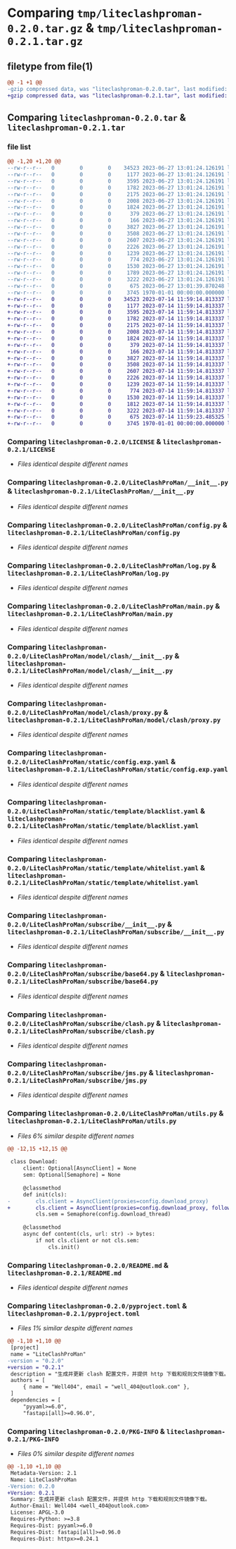 # Comparing `tmp/liteclashproman-0.2.0.tar.gz` & `tmp/liteclashproman-0.2.1.tar.gz`

## filetype from file(1)

```diff
@@ -1 +1 @@
-gzip compressed data, was "liteclashproman-0.2.0.tar", last modified: Tue Jun 27 13:01:39 2023, max compression
+gzip compressed data, was "liteclashproman-0.2.1.tar", last modified: Fri Jul 14 11:59:23 2023, max compression
```

## Comparing `liteclashproman-0.2.0.tar` & `liteclashproman-0.2.1.tar`

### file list

```diff
@@ -1,20 +1,20 @@
--rw-r--r--   0        0        0    34523 2023-06-27 13:01:24.126191 liteclashproman-0.2.0/LICENSE
--rw-r--r--   0        0        0     1177 2023-06-27 13:01:24.126191 liteclashproman-0.2.0/LiteClashProMan/__init__.py
--rw-r--r--   0        0        0     3595 2023-06-27 13:01:24.126191 liteclashproman-0.2.0/LiteClashProMan/config.py
--rw-r--r--   0        0        0     1782 2023-06-27 13:01:24.126191 liteclashproman-0.2.0/LiteClashProMan/log.py
--rw-r--r--   0        0        0     2175 2023-06-27 13:01:24.126191 liteclashproman-0.2.0/LiteClashProMan/main.py
--rw-r--r--   0        0        0     2008 2023-06-27 13:01:24.126191 liteclashproman-0.2.0/LiteClashProMan/model/clash/__init__.py
--rw-r--r--   0        0        0     1824 2023-06-27 13:01:24.126191 liteclashproman-0.2.0/LiteClashProMan/model/clash/proxy.py
--rw-r--r--   0        0        0      379 2023-06-27 13:01:24.126191 liteclashproman-0.2.0/LiteClashProMan/model/clash/proxygroup.py
--rw-r--r--   0        0        0      166 2023-06-27 13:01:24.126191 liteclashproman-0.2.0/LiteClashProMan/model/clash/ruleprovider.py
--rw-r--r--   0        0        0     3827 2023-06-27 13:01:24.126191 liteclashproman-0.2.0/LiteClashProMan/static/config.exp.yaml
--rw-r--r--   0        0        0     3508 2023-06-27 13:01:24.126191 liteclashproman-0.2.0/LiteClashProMan/static/template/blacklist.yaml
--rw-r--r--   0        0        0     2607 2023-06-27 13:01:24.126191 liteclashproman-0.2.0/LiteClashProMan/static/template/whitelist.yaml
--rw-r--r--   0        0        0     2226 2023-06-27 13:01:24.126191 liteclashproman-0.2.0/LiteClashProMan/subscribe/__init__.py
--rw-r--r--   0        0        0     1239 2023-06-27 13:01:24.126191 liteclashproman-0.2.0/LiteClashProMan/subscribe/base64.py
--rw-r--r--   0        0        0      774 2023-06-27 13:01:24.126191 liteclashproman-0.2.0/LiteClashProMan/subscribe/clash.py
--rw-r--r--   0        0        0     1530 2023-06-27 13:01:24.126191 liteclashproman-0.2.0/LiteClashProMan/subscribe/jms.py
--rw-r--r--   0        0        0     1789 2023-06-27 13:01:24.126191 liteclashproman-0.2.0/LiteClashProMan/utils.py
--rw-r--r--   0        0        0     3222 2023-06-27 13:01:24.126191 liteclashproman-0.2.0/README.md
--rw-r--r--   0        0        0      675 2023-06-27 13:01:39.870248 liteclashproman-0.2.0/pyproject.toml
--rw-r--r--   0        0        0     3745 1970-01-01 00:00:00.000000 liteclashproman-0.2.0/PKG-INFO
+-rw-r--r--   0        0        0    34523 2023-07-14 11:59:14.813337 liteclashproman-0.2.1/LICENSE
+-rw-r--r--   0        0        0     1177 2023-07-14 11:59:14.813337 liteclashproman-0.2.1/LiteClashProMan/__init__.py
+-rw-r--r--   0        0        0     3595 2023-07-14 11:59:14.813337 liteclashproman-0.2.1/LiteClashProMan/config.py
+-rw-r--r--   0        0        0     1782 2023-07-14 11:59:14.813337 liteclashproman-0.2.1/LiteClashProMan/log.py
+-rw-r--r--   0        0        0     2175 2023-07-14 11:59:14.813337 liteclashproman-0.2.1/LiteClashProMan/main.py
+-rw-r--r--   0        0        0     2008 2023-07-14 11:59:14.813337 liteclashproman-0.2.1/LiteClashProMan/model/clash/__init__.py
+-rw-r--r--   0        0        0     1824 2023-07-14 11:59:14.813337 liteclashproman-0.2.1/LiteClashProMan/model/clash/proxy.py
+-rw-r--r--   0        0        0      379 2023-07-14 11:59:14.813337 liteclashproman-0.2.1/LiteClashProMan/model/clash/proxygroup.py
+-rw-r--r--   0        0        0      166 2023-07-14 11:59:14.813337 liteclashproman-0.2.1/LiteClashProMan/model/clash/ruleprovider.py
+-rw-r--r--   0        0        0     3827 2023-07-14 11:59:14.813337 liteclashproman-0.2.1/LiteClashProMan/static/config.exp.yaml
+-rw-r--r--   0        0        0     3508 2023-07-14 11:59:14.813337 liteclashproman-0.2.1/LiteClashProMan/static/template/blacklist.yaml
+-rw-r--r--   0        0        0     2607 2023-07-14 11:59:14.813337 liteclashproman-0.2.1/LiteClashProMan/static/template/whitelist.yaml
+-rw-r--r--   0        0        0     2226 2023-07-14 11:59:14.813337 liteclashproman-0.2.1/LiteClashProMan/subscribe/__init__.py
+-rw-r--r--   0        0        0     1239 2023-07-14 11:59:14.813337 liteclashproman-0.2.1/LiteClashProMan/subscribe/base64.py
+-rw-r--r--   0        0        0      774 2023-07-14 11:59:14.813337 liteclashproman-0.2.1/LiteClashProMan/subscribe/clash.py
+-rw-r--r--   0        0        0     1530 2023-07-14 11:59:14.813337 liteclashproman-0.2.1/LiteClashProMan/subscribe/jms.py
+-rw-r--r--   0        0        0     1812 2023-07-14 11:59:14.813337 liteclashproman-0.2.1/LiteClashProMan/utils.py
+-rw-r--r--   0        0        0     3222 2023-07-14 11:59:14.813337 liteclashproman-0.2.1/README.md
+-rw-r--r--   0        0        0      675 2023-07-14 11:59:23.485325 liteclashproman-0.2.1/pyproject.toml
+-rw-r--r--   0        0        0     3745 1970-01-01 00:00:00.000000 liteclashproman-0.2.1/PKG-INFO
```

### Comparing `liteclashproman-0.2.0/LICENSE` & `liteclashproman-0.2.1/LICENSE`

 * *Files identical despite different names*

### Comparing `liteclashproman-0.2.0/LiteClashProMan/__init__.py` & `liteclashproman-0.2.1/LiteClashProMan/__init__.py`

 * *Files identical despite different names*

### Comparing `liteclashproman-0.2.0/LiteClashProMan/config.py` & `liteclashproman-0.2.1/LiteClashProMan/config.py`

 * *Files identical despite different names*

### Comparing `liteclashproman-0.2.0/LiteClashProMan/log.py` & `liteclashproman-0.2.1/LiteClashProMan/log.py`

 * *Files identical despite different names*

### Comparing `liteclashproman-0.2.0/LiteClashProMan/main.py` & `liteclashproman-0.2.1/LiteClashProMan/main.py`

 * *Files identical despite different names*

### Comparing `liteclashproman-0.2.0/LiteClashProMan/model/clash/__init__.py` & `liteclashproman-0.2.1/LiteClashProMan/model/clash/__init__.py`

 * *Files identical despite different names*

### Comparing `liteclashproman-0.2.0/LiteClashProMan/model/clash/proxy.py` & `liteclashproman-0.2.1/LiteClashProMan/model/clash/proxy.py`

 * *Files identical despite different names*

### Comparing `liteclashproman-0.2.0/LiteClashProMan/static/config.exp.yaml` & `liteclashproman-0.2.1/LiteClashProMan/static/config.exp.yaml`

 * *Files identical despite different names*

### Comparing `liteclashproman-0.2.0/LiteClashProMan/static/template/blacklist.yaml` & `liteclashproman-0.2.1/LiteClashProMan/static/template/blacklist.yaml`

 * *Files identical despite different names*

### Comparing `liteclashproman-0.2.0/LiteClashProMan/static/template/whitelist.yaml` & `liteclashproman-0.2.1/LiteClashProMan/static/template/whitelist.yaml`

 * *Files identical despite different names*

### Comparing `liteclashproman-0.2.0/LiteClashProMan/subscribe/__init__.py` & `liteclashproman-0.2.1/LiteClashProMan/subscribe/__init__.py`

 * *Files identical despite different names*

### Comparing `liteclashproman-0.2.0/LiteClashProMan/subscribe/base64.py` & `liteclashproman-0.2.1/LiteClashProMan/subscribe/base64.py`

 * *Files identical despite different names*

### Comparing `liteclashproman-0.2.0/LiteClashProMan/subscribe/clash.py` & `liteclashproman-0.2.1/LiteClashProMan/subscribe/clash.py`

 * *Files identical despite different names*

### Comparing `liteclashproman-0.2.0/LiteClashProMan/subscribe/jms.py` & `liteclashproman-0.2.1/LiteClashProMan/subscribe/jms.py`

 * *Files identical despite different names*

### Comparing `liteclashproman-0.2.0/LiteClashProMan/utils.py` & `liteclashproman-0.2.1/LiteClashProMan/utils.py`

 * *Files 6% similar despite different names*

```diff
@@ -12,15 +12,15 @@
 
 class Download:
     client: Optional[AsyncClient] = None
     sem: Optional[Semaphore] = None
 
     @classmethod
     def init(cls):
-        cls.client = AsyncClient(proxies=config.download_proxy)
+        cls.client = AsyncClient(proxies=config.download_proxy, follow_redirects=True)
         cls.sem = Semaphore(config.download_thread)
 
     @classmethod
     async def content(cls, url: str) -> bytes:
         if not cls.client or not cls.sem:
             cls.init()
```

### Comparing `liteclashproman-0.2.0/README.md` & `liteclashproman-0.2.1/README.md`

 * *Files identical despite different names*

### Comparing `liteclashproman-0.2.0/pyproject.toml` & `liteclashproman-0.2.1/pyproject.toml`

 * *Files 1% similar despite different names*

```diff
@@ -1,10 +1,10 @@
 [project]
 name = "LiteClashProMan"
-version = "0.2.0"
+version = "0.2.1"
 description = "生成并更新 clash 配置文件，并提供 http 下载和规则文件镜像下载。"
 authors = [
     { name = "Well404", email = "well_404@outlook.com" },
 ]
 dependencies = [
     "pyyaml>=6.0",
     "fastapi[all]>=0.96.0",
```

### Comparing `liteclashproman-0.2.0/PKG-INFO` & `liteclashproman-0.2.1/PKG-INFO`

 * *Files 0% similar despite different names*

```diff
@@ -1,10 +1,10 @@
 Metadata-Version: 2.1
 Name: LiteClashProMan
-Version: 0.2.0
+Version: 0.2.1
 Summary: 生成并更新 clash 配置文件，并提供 http 下载和规则文件镜像下载。
 Author-Email: Well404 <well_404@outlook.com>
 License: APGL-3.0
 Requires-Python: >=3.8
 Requires-Dist: pyyaml>=6.0
 Requires-Dist: fastapi[all]>=0.96.0
 Requires-Dist: httpx>=0.24.1
```

